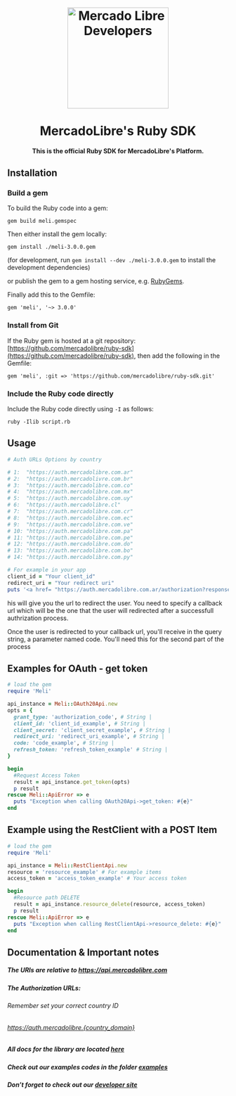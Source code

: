 
<h1 align="center">
  <a href="https://developers.mercadolibre.com">
    <img src="https://user-images.githubusercontent.com/1153516/29861072-689ec57e-8d3e-11e7-8368-dd923543258f.jpg" alt="Mercado Libre Developers" width="230"></a>
  </a>
  <br><br>
  MercadoLibre's Ruby SDK
  <br>
</h1>

<h4 align="center">This is the official Ruby SDK for MercadoLibre's Platform.</h4>

## Installation

### Build a gem

To build the Ruby code into a gem:

```shell
gem build meli.gemspec
```

Then either install the gem locally:

```shell
gem install ./meli-3.0.0.gem
```

(for development, run `gem install --dev ./meli-3.0.0.gem` to install the development dependencies)

or publish the gem to a gem hosting service, e.g. [RubyGems](https://rubygems.org/).

Finally add this to the Gemfile:

    gem 'meli', '~> 3.0.0'

### Install from Git

If the Ruby gem is hosted at a git repository: [https://github.com/mercadolibre/ruby-sdk](https://github.com/mercadolibre/ruby-sdk), then add the following in the Gemfile:

    gem 'meli', :git => 'https://github.com/mercadolibre/ruby-sdk.git'

### Include the Ruby code directly

Include the Ruby code directly using `-I` as follows:

```shell
ruby -Ilib script.rb
```

## Usage
```ruby
# Auth URLs Options by country

# 1:  "https://auth.mercadolibre.com.ar"
# 2:  "https://auth.mercadolivre.com.br"
# 3:  "https://auth.mercadolibre.com.co"
# 4:  "https://auth.mercadolibre.com.mx"
# 5:  "https://auth.mercadolibre.com.uy"
# 6:  "https://auth.mercadolibre.cl"
# 7:  "https://auth.mercadolibre.com.cr"
# 8:  "https://auth.mercadolibre.com.ec"
# 9:  "https://auth.mercadolibre.com.ve"
# 10: "https://auth.mercadolibre.com.pa"
# 11: "https://auth.mercadolibre.com.pe"
# 12: "https://auth.mercadolibre.com.do"
# 13: "https://auth.mercadolibre.com.bo"
# 14: "https://auth.mercadolibre.com.py"

# For example in your app
client_id = "Your client_id"
redirect_uri = "Your redirect uri"
puts '<a href= "https://auth.mercadolibre.com.ar/authorization?response_type=code&client_id=' + client_id + '&redirect_uri=' + redirect_uri +'">'+ Authenticate + '</a>'
```
his will give you the url to redirect the user. You need to specify a callback url which will be the one that the user will redirected after a successfull authrization process.

Once the user is redirected to your callback url, you'll receive in the query string, a parameter named code. You'll need this for the second part of the process


## Examples for OAuth - get token
```ruby
# load the gem
require 'Meli'

api_instance = Meli::OAuth20Api.new
opts = {
  grant_type: 'authorization_code', # String | 
  client_id: 'client_id_example', # String | 
  client_secret: 'client_secret_example', # String | 
  redirect_uri: 'redirect_uri_example', # String | 
  code: 'code_example', # String | 
  refresh_token: 'refresh_token_example' # String | 
}

begin
  #Request Access Token
  result = api_instance.get_token(opts)
  p result
rescue Meli::ApiError => e
  puts "Exception when calling OAuth20Api->get_token: #{e}"
end
```


## Example using the RestClient with a POST Item
```ruby
# load the gem
require 'Meli'

api_instance = Meli::RestClientApi.new
resource = 'resource_example' # For example items
access_token = 'access_token_example' # Your access token

begin
  #Resource path DELETE
  result = api_instance.resource_delete(resource, access_token)
  p result
rescue Meli::ApiError => e
  puts "Exception when calling RestClientApi->resource_delete: #{e}"
end
```


## Documentation & Important notes

##### The URIs are relative to https://api.mercadolibre.com

##### The Authorization URLs:
###### Remember set your correct country ID
###### https://auth.mercadolibre.{country_domain}

#####  All docs for the library are located [here](https://github.com/mercadolibre/ruby-sdk/tree/master/docs)

#####  Check out our examples codes in the folder [examples](https://github.com/mercadolibre/ruby-sdk/tree/master/examples)

##### Don’t forget to check out our [developer site](https://developers.mercadolibre.com/)

